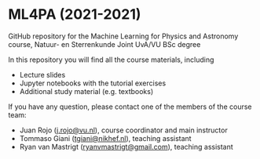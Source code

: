 # ML4PA (2021-2021)
GitHub repository for the Machine Learning for Physics and Astronomy course, Natuur- en Sterrenkunde Joint UvA/VU BSc degree

In this repository you will find all the course materials, including

- Lecture slides
- Jupyter notebooks with the tutorial exercises
- Additional study material (e.g. textbooks)

If you have any question, please contact one of the members of the course team:

- Juan Rojo (j.rojo@vu.nl), course coordinator and main instructor
- Tommaso Giani (tgiani@nikhef.nl), teaching assistant
- Ryan van Mastrigt (ryanvmastrigt@gmail.com), teaching assistant
